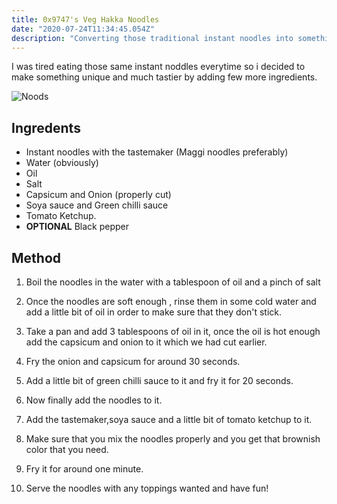 ```yaml
---
title: 0x9747's Veg Hakka Noodles
date: "2020-07-24T11:34:45.054Z"
description: "Converting those traditional instant noodles into something more tastier."
---
```


I was tired eating those same instant noddles everytime so i decided to make something unique and much tastier by adding few more ingredients.  

![Noods](https://i.ibb.co/nQkg9vS/image.png)

## Ingredents
 - Instant noodles with the tastemaker (Maggi noodles preferably)  
 - Water (obviously)  
 - Oil 
 - Salt
 - Capsicum and Onion (properly cut)  
 - Soya sauce and Green chilli sauce
 - Tomato Ketchup.
 - **OPTIONAL** Black pepper

## Method
1. Boil the noodles in the water with a tablespoon of oil and a pinch of salt

2. Once the noodles are soft enough , rinse them  in some cold water and add a little bit of oil in order to make sure that they don't stick.

3. Take a pan and add 3 tablespoons of oil in it, once the oil is hot enough add the capsicum and onion to it which we had cut earlier.

4. Fry the onion and capsicum for around 30 seconds.  

5. Add a little bit of green chilli sauce to it and fry it for 20 seconds.

6. Now finally add the noodles to it. 

7. Add the tastemaker,soya sauce and a little bit of tomato ketchup to it.  

8. Make sure that you mix the noodles properly and you get that brownish color that you need.

9. Fry it for around one minute.

10. Serve the noodles with any toppings wanted and have fun!